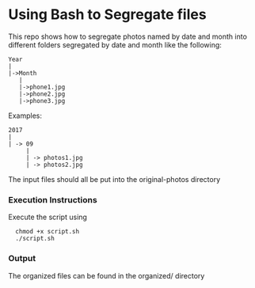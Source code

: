 # Using Bash to Segregate files

This repo shows how to segregate photos named by date and month into different folders
segregated by date and month like the following:

```
Year
|
|->Month
   |
   |->phone1.jpg
   |->phone2.jpg
   |->phone3.jpg
```

Examples:
```
2017
|
| -> 09
     |
     | -> photos1.jpg
     | -> photos2.jpg
```

The input files should all be put into the original-photos directory

### Execution Instructions

Execute the script using
```
  chmod +x script.sh
  ./script.sh
```

### Output

The organized files can be found in the organized/ directory
